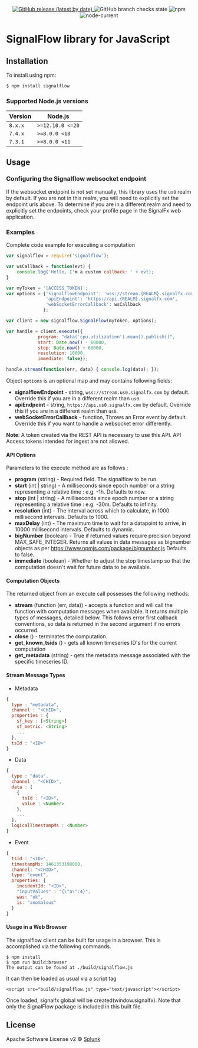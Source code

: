 <p align="center">
  <a href="https://github.com/signalfx/signalflow-client-js/releases">
    <img alt="GitHub release (latest by date)" src="https://img.shields.io/github/v/release/signalfx/signalflow-client-js?include_prereleases&style=for-the-badge">
  </a>
  <img alt="GitHub branch checks state" src="https://img.shields.io/github/checks-status/signalfx/signalflow-client-js/main?style=for-the-badge">
  <img alt="npm" src="https://img.shields.io/npm/v/signalflow?style=for-the-badge">
  <img alt="node-current" src="https://img.shields.io/node/v/signalflow?style=for-the-badge">
</p>

# SignalFlow library for JavaScript

## Installation

To install using npm:

```sh
$ npm install signalflow
```

### Supported Node.js versions

| Version | Node.js         |
| ------- | --------------- |
| `8.x.x` | `>=12.10.0 <=20` |
| `7.4.x` | `>=8.0.0 <18`   |
| `7.3.1` | `>=8.0.0 <11`   |

## Usage

### Configuring the Signalflow websocket endpoint

If the websocket endpoint is not set manually, this library uses the `us0` realm by default.
If you are not in this realm, you will need to explicitly set the
endpoint urls above. To determine if you are in a different realm and need to
explicitly set the endpoints, check your profile page in the SignalFx
web application.

### Examples

Complete code example for executing a computation

```js
var signalflow = require('signalflow');

var wsCallback = function(evt) {
    console.log('Hello, I'm a custom callback: ' + evt);
}

var myToken = '[ACCESS_TOKEN]';
var options = {'signalflowEndpoint': 'wss://stream.{REALM}.signalfx.com',
               'apiEndpoint': 'https://api.{REALM}.signalfx.com',
               'webSocketErrorCallback': wsCallback
              };

var client = new signalflow.SignalFlow(myToken, options);

var handle = client.execute({
            program: "data('cpu.utilization').mean().publish()",
            start: Date.now() - 60000,
            stop: Date.now() + 60000,
            resolution: 10000,
            immediate: false});

handle.stream(function(err, data) { console.log(data); });
```

Object `options` is an optional map and may contains following fields:

- **signalflowEndpoint** - string, `wss://stream.us0.signalfx.com` by default. Override this if you are in a different realm than `us0`.
- **apiEndpoint** - string, `https://api.us0.signalfx.com` by default. Override this if you are in a different realm than `us0`.
- **webSocketErrorCallback** - function, Throws an Error event by default. Override this if you want to handle a websocket error differently.

**Note**: A token created via the REST API is necessary to use this API. API Access tokens intended for ingest are not allowed.

#### API Options

Parameters to the execute method are as follows :

- **program** (string) - Required field. The signalflow to be run.
- **start** (int | string) - A milliseconds since epoch number or a string representing a relative time : e.g. -1h. Defaults to now.
- **stop** (int | string) - A milliseconds since epoch number or a string representing a relative time : e.g. -30m. Defaults to infinity.
- **resolution** (int) - The interval across which to calculate, in 1000 millisecond intervals. Defaults to 1000.
- **maxDelay** (int) - The maximum time to wait for a datapoint to arrive, in 10000 millisecond intervals. Defaults to dynamic.
- **bigNumber** (boolean) - True if returned values require precision beyond MAX_SAFE_INTEGER. Returns all values in data messages as bignumber objects as per https://www.npmjs.com/package/bignumber.js Defaults to false.
- **immediate** (boolean) - Whether to adjust the stop timestamp so that the computation doesn't wait for future data to be available.

#### Computation Objects

The returned object from an execute call possesses the following methods:

- **stream** (function (err, data)) - accepts a function and will call the function with computation messages when available. It returns multiple types of messages, detailed below. This follows error first callback conventions, so data is returned in the second argument if no errors occurred.
- **close** () - terminates the computation.
- **get_known_tsids** () - gets all known timeseries ID's for the current computation
- **get_metadata** (string) - gets the metadata message associated with the specific timeseries ID.

#### Stream Message Types

- Metadata

```js
{
  type : "metadata",
  channel : "<CHID>",
  properties : {
    sf_key : [<String>]
    sf_metric: <String>
    ...
  },
  tsId : "<ID>"
}
```

- Data

```js
{
  type : "data",
  channel : "<CHID>",
  data : [
    {
      tsId : "<ID>",
      value : <Number>
    },
    ...
  ],
  logicalTimestampMs : <Number>
}
```

- Event

```js
{
  tsId : "<ID>",
  timestampMs: 1461353198000,
  channel: "<CHID>",
  type: "event",
  properties: {
    incidentId: "<ID>",
    "inputValues" : "{\"a\":4}",
    was: "ok",
    is: "anomalous"
  }
}
```

#### Usage in a Web Browser

The signalflow client can be built for usage in a browser. This is accomplished via the following commands.

```
$ npm install
$ npm run build:browser
The output can be found at ./build/signalflow.js
```

It can then be loaded as usual via a script tag

```
<script src="build/signalflow.js" type="text/javascript"></script>
```

Once loaded, signalfx global will be created(window.signalfx). Note that only the SignalFlow package is included in this built file.

## License

Apache Software License v2 © [Splunk](https://ww.splunk.com)
